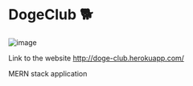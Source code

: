 # DogeClub 🐕

![image](https://user-images.githubusercontent.com/56001186/121408927-34379280-c961-11eb-991f-d20f5a303bd3.png)

Link to the website http://doge-club.herokuapp.com/

MERN stack application
